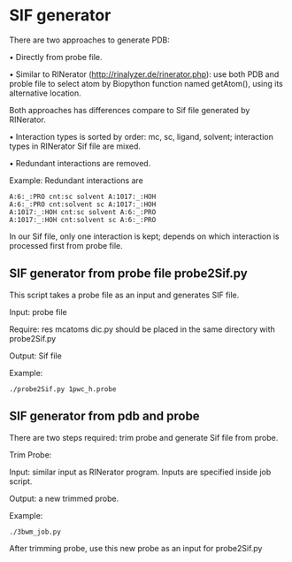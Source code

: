 # SIF generator
There are two approaches to generate PDB:

• Directly from probe file.

• Similar to RINerator (http://rinalyzer.de/rinerator.php): use both PDB and proble file to select atom by Biopython function named getAtom(), using its alternative location.

Both approaches has differences compare to Sif file generated by RINerator.

• Interaction types is sorted by order: mc, sc, ligand, solvent; interaction types in RINerator Sif file are mixed.

• Redundant interactions are removed.

Example: Redundant interactions are
```
A:6:_:PRO cnt:sc solvent A:1017:_:HOH
A:6:_:PRO cnt:solvent sc A:1017:_:HOH
A:1017:_:HOH cnt:sc solvent A:6:_:PRO
A:1017:_:HOH cnt:solvent sc A:6:_:PRO
```
In our Sif file, only one interaction is kept; depends on which interaction is processed first from probe file.

## SIF generator from probe file probe2Sif.py
This script takes a probe file as an input and generates SIF file.

Input: probe file

Require: res mcatoms dic.py should be placed in the same directory with probe2Sif.py

Output: Sif file

Example: 
```
./probe2Sif.py 1pwc_h.probe
```

## SIF generator from pdb and probe
There are two steps required: trim probe and generate Sif file from probe.

Trim Probe:

Input: similar input as RINerator program. Inputs are specified inside job script.

Output: a new trimmed probe.

Example: 
```
./3bwm_job.py
```
After trimming probe, use this new probe as an input for probe2Sif.py
